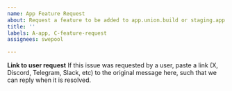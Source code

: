 ```yaml
---
name: App Feature Request
about: Request a feature to be added to app.union.build or staging.app.union.build (NOT union.build)
title: ''
labels: A-app, C-feature-request
assignees: swepool

---
```


**Link to user request**
If this issue was requested by a user, paste a link (X, Discord, Telegram, Slack, etc) to the original message here, such that we can reply when it is resolved.

